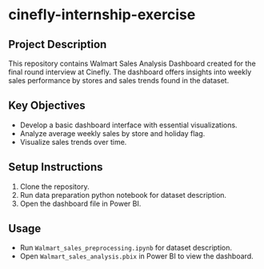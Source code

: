 # cinefly-internship-exercise
  
## Project Description
This repository contains Walmart Sales Analysis Dashboard created for the final round interview at Cinefly. The dashboard offers insights into weekly sales performance by stores and sales trends found in the dataset.

## Key Objectives
- Develop a basic dashboard interface with essential visualizations.
- Analyze average weekly sales by store and holiday flag.
- Visualize sales trends over time.

## Setup Instructions
1. Clone the repository.
2. Run data preparation python notebook for dataset description.
3. Open the dashboard file in Power BI.

## Usage
- Run `Walmart_sales_preprocessing.ipynb` for dataset description.
- Open `Walmart_sales_analysis.pbix` in Power BI to view the dashboard.
